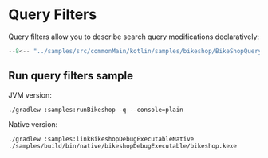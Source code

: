 # Query Filters

Query filters allow you to describe search query modifications declaratively:

```kotlin
--8<-- "../samples/src/commonMain/kotlin/samples/bikeshop/BikeShopQueryFilters.kt"
```

## Run query filters sample

JVM version:

```shell
./gradlew :samples:runBikeshop -q --console=plain
```

Native version:

```shell
./gradlew :samples:linkBikeshopDebugExecutableNative
./samples/build/bin/native/bikeshopDebugExecutable/bikeshop.kexe
```